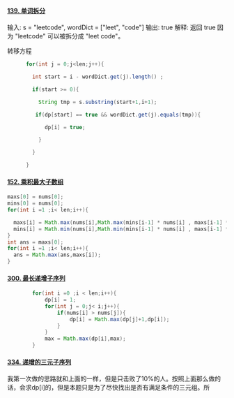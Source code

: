 #### [139. 单词拆分](https://leetcode-cn.com/problems/word-break/)

输入: s = "leetcode", wordDict = ["leet", "code"]
输出: true
解释: 返回 true 因为 "leetcode" 可以被拆分成 "leet code"。

转移方程

```java
      for(int j = 0;j<len;j++){

        int start = i - wordDict.get(j).length() ;

        if(start >= 0){

          String tmp = s.substring(start+1,i+1);

         if(dp[start] == true && wordDict.get(j).equals(tmp)){

            dp[i] = true;

          }

        }

      }
```



#### [152. 乘积最大子数组](https://leetcode-cn.com/problems/maximum-product-subarray/)

```java
maxs[0] = nums[0];
mins[0] = nums[0];
for(int i =1 ;i< len;i++){

  maxs[i] = Math.max(nums[i],Math.max(mins[i-1] * nums[i] , maxs[i-1] * nums[i]));
  mins[i] = Math.min(nums[i],Math.min(mins[i-1] * nums[i] , maxs[i-1] * nums[i]));
}
int ans = maxs[0];
for(int i =1 ;i< len;i++){
  ans = Math.max(ans,maxs[i]);
}
```

#### [300. 最长递增子序列](https://leetcode-cn.com/problems/longest-increasing-subsequence/)

```java
        for(int i =0 ;i < len;i++){
            dp[i] = 1;
            for(int j = 0;j< i;j++){
                if(nums[i] > nums[j]){
                    dp[i] = Math.max(dp[j]+1,dp[i]);
                }
            }
            max = Math.max(dp[i],max);
        }
```

#### [334. 递增的三元子序列](https://leetcode-cn.com/problems/increasing-triplet-subsequence/)

我第一次做的思路就和上面的一样，但是只击败了10%的人。按照上面那么做的话，会求dp[i]的，但是本题只是为了尽快找出是否有满足条件的三元组。所